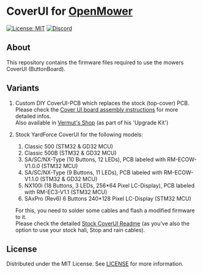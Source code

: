 # CoverUI for [OpenMower](https://github.com/ClemensElflein/OpenMower)

[![License: MIT](https://img.shields.io/badge/License-MIT-yellow.svg)](https://opensource.org/licenses/MIT) [![Discord](https://badgen.net/badge/icon/discord?icon=discord&label)](https://discord.gg/jE7QNaSxW7)

## About

This repository contains the firmware files required to use the mowers CoverUI (ButtonBoard).

## Variants

1. Custom DIY CoverUI-PCB which replaces the stock (top-cover) PCB.<br>
 Please check the [Cover UI board assembly instructions](<https://openmower.de/docs/cover-ui-assembly/>) for more detailed infos.<br>
 Also available in [Vermut's Shop](https://shop.devops.care/openmower/29-openmower-012x-assembled-board.html) (as part of his 'Upgrade Kit')
1. Stock YardForce CoverUI for the following models:
   1. Classic 500 (STM32 & GD32 MCU)
   2. Classic 500B (STM32 & GD32 MCU)
   3. SA/SC/NX-Type (10 Buttons, 12 LEDs), PCB labeled with RM-ECOW-V1.0.0 (STM32 MCU)
   4. SA/SC/NX-Type (9 Buttons, 11 LEDs), PCB labeled with RM-ECOW-V1.1.0 (STM32 & GD32 MCU)
   5. NX100i (18 Buttons, 3 LEDs, 256*64 Pixel LC-Display), PCB labeled with RM-EC3-V1.1 (STM32 MCU)
   6. SAxPro (Rev6) 6 Buttons 240*128 Pixel LC-Display (STM32 MCU)
   
    For this, you need to solder some cables and flash a modified firmware to it.<br>
    Please check the detailed [Stock CoverUI Readme](Firmware/CoverUI/YardForce/README.md) (as you've also the option to use your stock hall, Stop and rain cables).

## License

Distributed under the MIT License. See [LICENSE](LICENSE) for more information.
